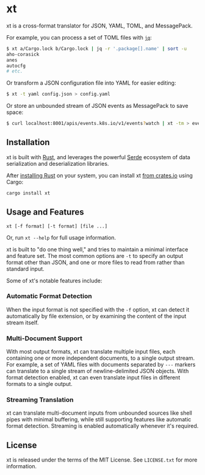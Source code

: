 # xt

xt is a cross-format translator for JSON, YAML, TOML, and MessagePack.

For example, you can process a set of TOML files with [`jq`][jq]:

```sh
$ xt a/Cargo.lock b/Cargo.lock | jq -r '.package[].name' | sort -u
aho-corasick
anes
autocfg
# etc.
```

Or transform a JSON configuration file into YAML for easier editing:

```sh
$ xt -t yaml config.json > config.yaml
```

Or store an unbounded stream of JSON events as MessagePack to save space:

```sh
$ curl localhost:8001/apis/events.k8s.io/v1/events?watch | xt -tm > events.msgpack
```

[jq]: https://stedolan.github.io/jq/

## Installation

xt is built with [Rust][rust], and leverages the powerful [Serde][serde]
ecosystem of data serialization and deserialization libraries.

After [installing Rust][install rust] on your system, you can install xt
[from crates.io][crate] using Cargo:

```sh
cargo install xt
```

[rust]: https://www.rust-lang.org/
[serde]: https://serde.rs/
[install rust]: https://www.rust-lang.org/tools/install
[crate]: https://crates.io/crates/xt

## Usage and Features

```
xt [-f format] [-t format] [file ...]
```

Or, run `xt --help` for full usage information.

xt is built to "do one thing well," and tries to maintain a minimal interface
and feature set. The most common options are `-t` to specify an output format
other than JSON, and one or more files to read from rather than standard input.

Some of xt's notable features include:

### Automatic Format Detection

When the input format is not specified with the `-f` option, xt can detect it
automatically by file extension, or by examining the content of the input stream
itself.

### Multi-Document Support

With most output formats, xt can translate multiple input files, each containing
one or more independent documents, to a single output stream. For example, a set
of YAML files with documents separated by `---` markers can translate to a
single stream of newline-delimited JSON objects. With format detection enabled,
xt can even translate input files in different formats to a single output.

### Streaming Translation

xt can translate multi-document inputs from unbounded sources like shell pipes
with minimal buffering, while still supporting features like automatic format
detection. Streaming is enabled automatically whenever it's required.

## License

xt is released under the terms of the MIT License. See `LICENSE.txt` for more
information.
